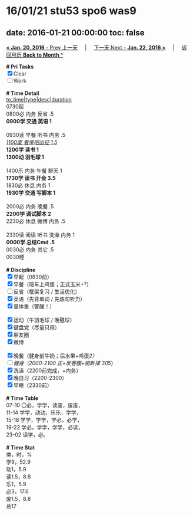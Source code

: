 # 16/01/21 stu53 spo6 was9

date: 2016-01-21 00:00:00
toc: false
---
[**< Jan. 20, 2016** - Prev 上一天](/lifelogs/2016/01/d20.md) &nbsp; &nbsp; | &nbsp; &nbsp; [下一天 Next - **Jan. 22, 2016 >**](/lifelogs/2016/01/d22.md) &nbsp; &nbsp; |  &nbsp; &nbsp; [返回月历 **Back to Month ^**](/lifelogs/2016/01/index.md)
<br/><div><b># Pri Tasks</b></div><div><input checked="true" type="checkbox"/>Clear</div><div><input type="checkbox"/>Work</div><div><br/></div><div><b># Time Detail</b></div><div><u>to_time|type|desc|duration</u></div><div>0730起</div><div>0800必 内务 反省 .5</div><div><b>0900学 交通 英语 1</b></div><div><br/></div><div>0930读 早餐 听书 内务 .5</div><div><u><i>1100废 看帝吧出征 1.5</i></u></div><div><b>1200学 读书 1</b></div><div><b>1300动 羽毛球 1</b></div><div><br/></div><div>1400乐 内务 午餐 聊天 1</div><div><b>1730学 读书 开会 3.5</b></div><div>1830必 休息 内务 1</div><div><b>1930学 交通 写脚本 1</b></div><div><br/></div><div>2000必 内务 晚餐 .5</div><div><b>2200学 调试脚本 2</b></div><div>2230必 休息 微博 内务 .5</div><div><br/></div><div>2330读 阅读 听书 洗澡 内务 1</div><div><b>0000学 总结Cmd .5</b></div><div>0030必 内务 其它 .5</div><div>0030睡</div><div><br/></div><div><b># Discipline</b></div><div><input checked="true" type="checkbox"/>早起（0830前）</div><div><input checked="true" type="checkbox"/>早餐（班车上鸡蛋；正式玉米+?）</div><div><input type="checkbox"/>反省（框架复习 / 生活优化）</div><div><input checked="true" type="checkbox"/>英语（先背单词 / 先炼句听力）</div><div><input checked="true" type="checkbox"/>量体重（警醒！）</div><div><br/></div><div><input checked="true" type="checkbox"/>运动（午羽毛球 / 晚毽球）</div><div><input checked="true" type="checkbox"/>键盘党（尽量只用）</div><div><input checked="true" type="checkbox"/>朋友圈</div><div><input checked="true" type="checkbox"/>微博</div><div><br/></div><div><input checked="true" type="checkbox"/>晚餐（健身前牛奶；后水果+鸡蛋*2）</div><div><input type="checkbox"/>健身（2000-2100 正+反卷腹+俯卧撑 30*5）</div><div><input checked="true" type="checkbox"/>洗澡（2200前完成，+内务）</div><div><input checked="true" type="checkbox"/>晚自习（2200-2300）</div><div><input checked="true" type="checkbox"/>早睡（2330前）</div><div><br/></div><div><b># Time Table</b></div><div>07-10 〇必，学学，读废，废废，</div><div>11-14 学学，动动，乐乐，学学，</div><div>15-18 学学，学学，学必，必学，</div><div>19-22 学必，学学，学学，必读，</div><div>23-02 读学，必。</div><div><br/></div><div><b># Time Stat</b></div><div>类，时，%</div><div>学9，52.9</div><div>动1，5.9</div><div>读1.5，8.8</div><div>乐1，5.9</div><div>必3，17.6</div><div>废1.5，8.8</div><div>总17</div>
